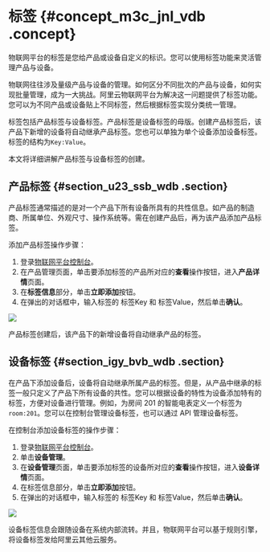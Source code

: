 # 标签 {#concept_m3c_jnl_vdb .concept}

物联网平台的标签是您给产品或设备自定义的标识。您可以使用标签功能来灵活管理产品与设备。

物联网往往涉及量级产品与设备的管理。如何区分不同批次的产品与设备，如何实现批量管理，成为一大挑战。阿里云物联网平台为解决这一问题提供了标签功能。您可以为不同产品或设备贴上不同标签，然后根据标签实现分类统一管理。

标签包括产品标签与设备标签。产品标签是设备标签的母版。创建产品标签后，该产品下新增的设备将自动继承产品标签。您也可以单独为单个设备添加设备标签。标签的结构为`Key:Value`。

本文将详细讲解产品标签与设备标签的创建。

## 产品标签 {#section_u23_ssb_wdb .section}

产品标签通常描述的是对一个产品下所有设备所具有的共性信息。如产品的制造商、所属单位、外观尺寸、操作系统等。需在创建产品后，再为该产品添加产品标签。

添加产品标签操作步骤：

1.  登录[物联网平台控制台](https://iot.console.aliyun.com/)。
2.  在产品管理页面，单击要添加标签的产品所对应的**查看**操作按钮，进入**产品详情**页面。
3.  在**标签信息**部分，单击**立即添加**按钮。
4.  在弹出的对话框中，输入标签的 标签Key 和 标签Value，然后单击**确认**。

![](http://static-aliyun-doc.oss-cn-hangzhou.aliyuncs.com/assets/img/12823/15350168572847_zh-CN.png)

产品标签创建后，该产品下的新增设备将自动继承产品的标签。

## 设备标签 {#section_igy_bvb_wdb .section}

在产品下添加设备后，设备将自动继承所属产品的标签。但是，从产品中继承的标签一般只定义了产品下所有设备的共性。您可以根据设备的特性为设备添加特有的标签，方便对设备进行管理。例如，为房间 201 的智能电表定义一个标签为`room:201`。您可以在控制台管理设备标签，也可以通过 API 管理设备标签。

在控制台添加设备标签的操作步骤：

1.  登录[物联网平台控制台](https://iot.console.aliyun.com/)。
2.  单击**设备管理**。
3.  在**设备管理**页面，单击要添加标签的设备所对应的**查看**操作按钮，进入**设备详情**页面。
4.  在标签信息部分，单击**立即添加**按钮。
5.  在弹出的对话框中，输入标签的 标签Key 和 标签Value，然后单击**确认**。

![](http://static-aliyun-doc.oss-cn-hangzhou.aliyuncs.com/assets/img/12823/15350168572849_zh-CN.png)

设备标签信息会跟随设备在系统内部流转。并且，物联网平台可以基于规则引擎，将设备标签发给阿里云其他云服务。

